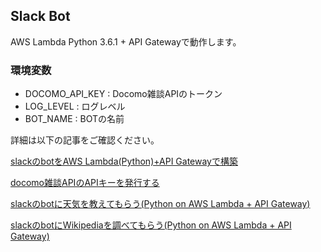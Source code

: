 ## Slack Bot

AWS Lambda Python 3.6.1 + API Gatewayで動作します。

### 環境変数

* DOCOMO_API_KEY : Docomo雑談APIのトークン
* LOG_LEVEL : ログレベル
* BOT_NAME : BOTの名前

詳細は以下の記事をご確認ください。

[slackのbotをAWS Lambda(Python)+API Gatewayで構築](https://www.yamamanx.com/slack-bot-aws-lambda-python-api-gateway/)

[docomo雑談APIのAPIキーを発行する](https://www.yamamanx.com/docomo-api-regist/)

[slackのbotに天気を教えてもらう(Python on AWS Lambda + API Gateway)](https://www.yamamanx.com/slack-bot-weather-python-on-aws-lambda-api-gateway/)

[slackのbotにWikipediaを調べてもらう(Python on AWS Lambda + API Gateway)](https://www.yamamanx.com/slack-bot-wikipedia/)
